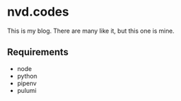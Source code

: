 # nvd.codes

This is my blog. There are many like it, but this one is mine.

## Requirements
- node
- python
- pipenv
- pulumi
